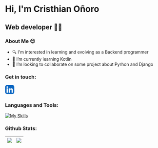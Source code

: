# Hi, I'm Cristhian Oñoro

## Web developer 👩‍💻

### About Me 😊
- 🔍 I'm interested in learning and evolving as a Backend programmer
- 🌱 I’m currently learning Kotlin
- 🤝 I’m looking to collaborate on some project about Pyrhon and Django

### Get in touch:
[<img src="https://github.com/tandpfun/skill-icons/raw/main/icons/LinkedIn.svg" width="30">](https://www.linkedin.com/in/cristhian-onoro/)

### Languages and Tools:
[![My Skills](https://skillicons.dev/icons?i=js,html,css,java,cs,py,django,flask,git,github,gitlab,linux)](https://skillicons.dev)

### Github Stats:
| <img src="https://github-readme-stats.vercel.app/api?username=conororuiz&show_icons=true&theme=dark" width="500"> | <img src="https://github-readme-stats.vercel.app/api/top-langs/?username=conororuiz&layout=compact&theme=dark" width="380">|
| --- | --- |

